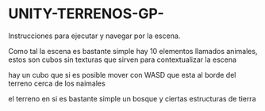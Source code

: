 # UNITY-TERRENOS-GP-
Instrucciones para ejecutar y navegar por la escena.

Como tal la escena es bastante simple hay 10 elementos llamados animales, estos son cubos sin texturas 
que sirven para contextualizar la escena 

hay un cubo que si es posible mover con WASD que esta al borde del terreno cerca de los naimales

el terreno en si es bastante simple un bosque y ciertas estructuras de tierra 
 

